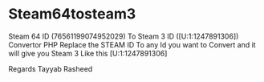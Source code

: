 # Steam64tosteam3
Steam 64 ID (76561199074952029) To Steam 3 ID ([U:1:1247891306]) Convertor PHP
Replace the STEAM ID To any Id you want to Convert and it will give you Steam 3 Like this [U:1:1247891306]

Regards
Tayyab Rasheed

